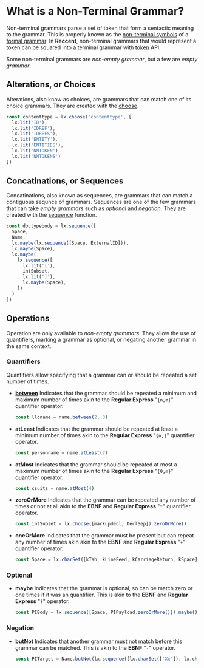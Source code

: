 # What is a Non-Terminal Grammar?

Non-terminal grammars parse a set of token that form a sentactic meaning to the grammar. This is
properly known as the [non-terminal symbols](https://w.wiki/6jDi#Nonterminal_symbols) of a
[formal grammar](https://w.wiki/6jDh). In **Reccent**, non-terminal grammars that
would represent a token can be squared into a terminal grammar with
[token](/reference/grammar#token) API.

Some non-terminal grammars are _non-empty grammar_, but a few are _empty grammar_.

## Alterations, or Choices

Alterations, also know as choices, are grammars that can match one of its choice grammars. They are
created with the [choose](/reference/grammar#choose).

```ts
const contenttype = lx.choose('contenttype', [
  lx.lit('ID'),
  lx.lit('IDREF'),
  lx.lit('IDREFS'),
  lx.lit('ENTITY'),
  lx.lit('ENTITIES'),
  lx.lit('NMTOKEN'),
  lx.lit('NMTOKENS')
])

```

## Concatinations, or Sequences

Concatinations, also known as sequences, are grammars that can match a contiguous sequnce of
grammars. Sequences are one of the few grammars that can take _empty grammars_ such as
_optional_ and _negation_. They are created with the
[sequence](/reference/grammar#sequence) function.

```ts
const doctypebody = lx.sequence([
  Space,
  Name,
  lx.maybe(lx.sequence([Space, ExternalID])),
  lx.maybe(Space),
  lx.maybe(
    lx.sequence([
      lx.lit('['),
      intSubset,
      lx.lit(']'),
      lx.maybe(Space),
    ])
  )
])
```

## Operations

Operation are only available to _non-empty grammars_. They allow the use of quantifiers, marking a
grammar as optional, or negating another grammar in the same context.

### Quantifiers

Quantifiers allow specifying that a grammar can or should be repeated a set number of times.

- [**between**](/reference/grammar#nonemptygrammar-between) Indicates that the grammar should be repeated a minimum and maximum number of times
  akin to the **Regular Express** "`{n,m}`" quantifier operator.
  ```ts
  const llcname = name.between(2, 3)
  ```
- **atLeast** Indicates that the grammar should be repeated at least a minimum number of times akin
  to the **Regular Express** "`{n,}`" quantifier operator.
  ```ts
  const personname = name.atLeast(2)
  ```
- **atMost** Indicates that the grammar should be repeated at most a maximum number of times akin
  to the **Regular Express** "`{0,m}`" quantifier operator.
  ```ts
  const csuits = name.atMost(4)
  ```
- **zeroOrMore** Indicates that the grammar can be repeated any number of times or not at all akin
  to the **EBNF** and **Regular Express** "`*`" quantifier operator.
  ```ts
  const intSubset = lx.choose([markupdecl, DeclSep]).zeroOrMore()
  ```
- **oneOrMore** Indicates that the grammar must be present but can repeat any number of times akin
  akin to the **EBNF** and **Regular Express** "`+`" quantifier operator.
  ```ts
  const Space = lx.charSet([kTab, kLineFeed, kCarriageReturn, kSpace]).oneOrMore()
  ```

### Optional

- **maybe** Indicates that the grammar is optional, so can be match zero or one times if it was an
  quantifier. This is akin to the **EBNF** and **Regular Express** "`?`" operator.
  ```ts
  const PIBody = lx.sequence([Space, PIPayload.zeroOrMore()]).maybe()
  ```

### Negation

- **butNot** Indicates that another grammar must not match before this grammar can be matched. This
  is akin to the **EBNF** "`-`" operator.
  ```ts
  const PITarget = Name.butNot(lx.sequence([lx.charSet(['Xx']), lx.charSet(['Mm']), lx.charSet(['Ll'])]))
  ```
